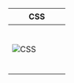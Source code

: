 <table>
  <thead>
    <tr>
      <th height=33>CSS</th>
    </tr>
  </thead>
  <tbody>
    <tr>
      <td height=100 width=100>
        <img src=https://github.com/AndriiKot/___Icons__and__Links___/blob/main/icons/css.svg alt=CSS>
      </td>
    </tr>
  </tbody>
</table>
